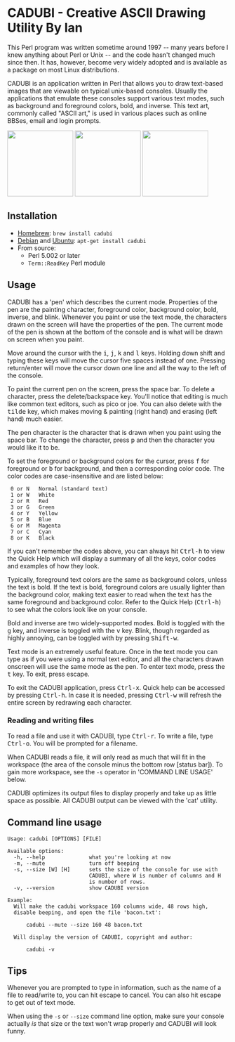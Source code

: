 # CADUBI - Creative ASCII Drawing Utility By Ian

This Perl program was written sometime around 1997 -- many years before I knew
anything about Perl or Unix -- and the code hasn't changed much since then. It
has, however, become very widely adopted and is available as a package on most
Linux distributions.

CADUBI is an application written in Perl that allows you to draw
text-based images that are viewable on typical unix-based consoles.
Usually the applications that emulate these consoles support various
text modes, such as background and foreground colors, bold, and
inverse. This text art, commonly called "ASCII art," is used in
various places such as online BBSes, email and login prompts.

<img src="https://raw.githubusercontent.com/statico/cadubi/master/screenshots/catfile.png" width="150"/> <img src="https://raw.githubusercontent.com/statico/cadubi/master/screenshots/edit.png" width="150"/> <img src="https://raw.githubusercontent.com/statico/cadubi/master/screenshots/help.png" width="150"/>

## Installation

* [Homebrew](http://brew.sh/): `brew install cadubi`
* [Debian](https://packages.debian.org/wheezy/cadubi) and [Ubuntu](http://packages.ubuntu.com/precise/cadubi): `apt-get install cadubi`
* From source:
  * Perl 5.002 or later
  * `Term::ReadKey` Perl module

## Usage

CADUBI has a 'pen' which describes the current mode. Properties of
the pen are the painting character, foreground color, background
color, bold, inverse, and blink. Whenever you paint or use the text
mode, the characters drawn on the screen will have the properties of
the pen. The current mode of the pen is shown at the bottom of the
console and is what will be drawn on screen when you paint.

Move around the cursor with the <kbd>i</kbd>, <kbd>j</kbd>, <kbd>k</kbd> and <kbd>l</kbd> keys. Holding
down shift and typing these keys will move the cursor five spaces
instead of one. Pressing return/enter will move the cursor down one
line and all the way to the left of the console.

To paint the current pen on the screen, press the space bar. To
delete a character, press the delete/backspace key. You'll notice
that editing is much like common text editors, such as pico or joe.
You can also delete with the <kbd>tilde</kbd> key, which makes moving & painting
(right hand) and erasing (left hand) much easier.

The pen character is the character that is drawn when you paint using
the space bar. To change the character, press <kbd>p</kbd> and then the
character you would like it to be.

To set the foreground or background colors for the cursor, press <kbd>f</kbd>
for foreground or <kbd>b</kbd> for background, and then a corresponding color
    code. The color codes are case-insensitive and are listed below:

     0 or N   Normal (standard text)
     1 or W   White
     2 or R   Red
     3 or G   Green
     4 or Y   Yellow
     5 or B   Blue
     6 or M   Magenta
     7 or C   Cyan
     8 or K   Black
     
If you can't remember the codes above, you can always hit <kbd>Ctrl-h</kbd>
to view the Quick Help which will display a summary of all the keys,
color codes and examples of how they look.

Typically, foreground text colors are the same as background colors,
unless the text is bold. If the text is bold, foreground colors are
usually lighter than the background color, making text easier to read
when the text has the same foreground and background color. Refer to
the Quick Help (<kbd>Ctrl-h</kbd>) to see what the colors look like on your
console.

Bold and inverse are two widely-supported modes. Bold is toggled with
the <kbd>g</kbd> key, and inverse is toggled with the <kbd>v</kbd> key. Blink, though
regarded as highly annoying, can be toggled with by pressing
<kbd>Shift-w</kbd>.

Text mode is an extremely useful feature. Once in the text mode you
can type as if you were using a normal text editor, and all the
characters drawn onscreen will use the same mode as the pen. To enter
text mode, press the <kbd>t</kbd> key. To exit, press escape.

To exit the CADUBI application, press <kbd>Ctrl-x</kbd>. Quick help can be
accessed by pressing <kbd>Ctrl-h</kbd>. In case it is needed, pressing
<kbd>Ctrl-w</kbd> will refresh the entire screen by redrawing each
character.

### Reading and writing files

To read a file and use it with CADUBI, type <kbd>Ctrl-r</kbd>. To write
a file, type <kbd>Ctrl-o</kbd>. You will be prompted for a filename.

When CADUBI reads a file, it will only read as much that will fit in
the workspace (the area of the console minus the bottom row [status
bar]). To gain more workspace, see the `-s` operator in 'COMMAND LINE
USAGE' below.

CADUBI optimizes its output files to display properly and take up as
little space as possible. All CADUBI output can be viewed with the
'cat' utility.

## Command line usage

    Usage: cadubi [OPTIONS] [FILE]

    Available options:
      -h, --help              what you're looking at now
      -m, --mute              turn off beeping
      -s, --size [W] [H]      sets the size of the console for use with
                              CADUBI, where W is number of columns and H
                              is number of rows.
      -v, --version           show CADUBI version

    Example:
      Will make the cadubi workspace 160 columns wide, 48 rows high,
      disable beeping, and open the file 'bacon.txt':
      
          cadubi --mute --size 160 48 bacon.txt

      Will display the version of CADUBI, copyright and author:

          cadubi -v

## Tips

Whenever you are prompted to type in information, such as the name of
a file to read/write to, you can hit escape to cancel. You can also
hit escape to get out of text mode.

When using the `-s` or `--size` command line option, make sure your
console actually _is_ that size or the text won't wrap properly and
CADUBI will look funny.
